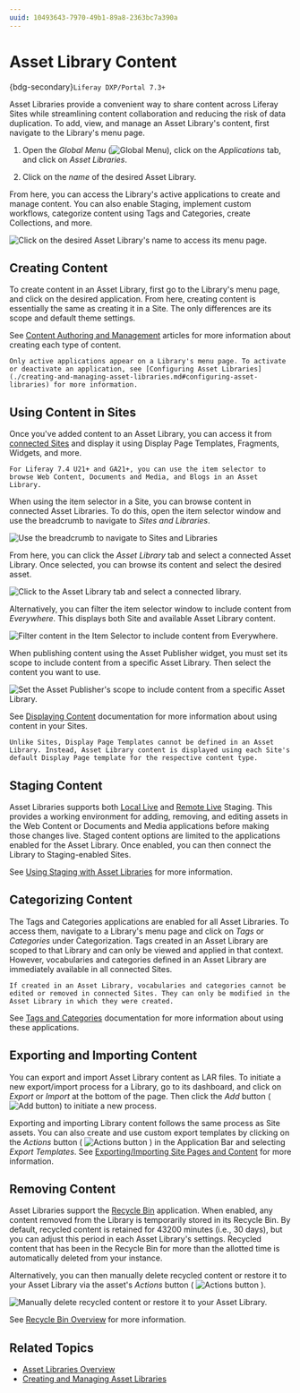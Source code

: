 ```yaml
---
uuid: 10493643-7970-49b1-89a8-2363bc7a390a
---
```

# Asset Library Content

{bdg-secondary}`Liferay DXP/Portal 7.3+`

Asset Libraries provide a convenient way to share content across Liferay Sites while streamlining content collaboration and reducing the risk of data duplication. To add, view, and manage an Asset Library's content, first navigate to the Library's menu page.

1. Open the *Global Menu* (![Global Menu](../../images/icon-applications-menu.png)), click on the *Applications* tab, and click on *Asset Libraries*.

1. Click on the *name* of the desired Asset Library.

From here, you can access the Library's active applications to create and manage content. You can also enable Staging, implement custom workflows, categorize content using Tags and Categories, create Collections, and more. <!--TASK: document Collections and Workflow for Asset Libraries-->

![Click on the desired Asset Library's name to access its menu page.](./asset-library-content/images/01.png)

## Creating Content

To create content in an Asset Library, first go to the Library's menu page, and click on the desired application. From here, creating content is essentially the same as creating it in a Site. The only differences are its scope and default theme settings.

See [Content Authoring and Management](../../content-authoring-and-management.md) articles for more information about creating each type of content.

```{note}
Only active applications appear on a Library's menu page. To activate or deactivate an application, see [Configuring Asset Libraries](./creating-and-managing-asset-libraries.md#configuring-asset-libraries) for more information.
```

## Using Content in Sites

Once you've added content to an Asset Library, you can access it from [connected Sites](./creating-and-managing-asset-libraries.md#sites) and display it using Display Page Templates, Fragments, Widgets, and more.

```{note}
For Liferay 7.4 U21+ and GA21+, you can use the item selector to browse Web Content, Documents and Media, and Blogs in an Asset Library.
```

When using the item selector in a Site, you can browse content in connected Asset Libraries. To do this, open the item selector window and use the breadcrumb to navigate to *Sites and Libraries*.

![Use the breadcrumb to navigate to Sites and Libraries](./asset-library-content/images/02.png)

From here, you can click the *Asset Library* tab and select a connected Asset Library. Once selected, you can browse its content and select the desired asset.

![Click to the Asset Library tab and select a connected library.](./asset-library-content/images/03.png)

Alternatively, you can filter the item selector window to include content from *Everywhere*. This displays both Site and available Asset Library content.

![Filter content in the Item Selector to include content from Everywhere.](./asset-library-content/images/04.png)

When publishing content using the Asset Publisher widget, you must set its scope to include content from a specific Asset Library. Then select the content you want to use.

![Set the Asset Publisher's scope to include content from a specific Asset Library.](./asset-library-content/images/05.png)

See [Displaying Content](../../site-building/displaying-content.md) documentation for more information about using content in your Sites.

```{note}
Unlike Sites, Display Page Templates cannot be defined in an Asset Library. Instead, Asset Library content is displayed using each Site's default Display Page template for the respective content type.
```

## Staging Content

Asset Libraries supports both [Local Live](../../site-building/publishing-tools/staging/configuring-local-live-staging.md) and [Remote Live](../../site-building/publishing-tools/staging/configuring-remote-live-staging.md) Staging. This provides a working environment for adding, removing, and editing assets in the Web Content or Documents and Media applications before making those changes live. Staged content options are limited to the applications enabled for the Asset Library. Once enabled, you can then connect the Library to Staging-enabled Sites.

See [Using Staging with Asset Libraries](../../site-building/publishing-tools/staging/using-staging-in-asset-libraries.md) for more information.

## Categorizing Content

The Tags and Categories applications are enabled for all Asset Libraries. To access them, navigate to a Library's menu page and click on *Tags* or *Categories* under Categorization. Tags created in an Asset Library are scoped to that Library and can only be viewed and applied in that context. However, vocabularies and categories defined in an Asset Library are immediately available in all connected Sites.

```{note}
If created in an Asset Library, vocabularies and categories cannot be edited or removed in connected Sites. They can only be modified in the Asset Library in which they were created. 
```

See [Tags and Categories](../tags-and-categories.md) documentation for more information about using these applications.

## Exporting and Importing Content

You can export and import Asset Library content as LAR files. To initiate a new export/import process for a Library, go to its dashboard, and click on *Export* or *Import* at the bottom of the page. Then click the *Add* button (![Add button](../../images/icon-add.png)) to initiate a new process.

Exporting and importing Library content follows the same process as Site assets. You can also create and use custom export templates by clicking on the *Actions* button ( ![Actions button](../../images/icon-actions.png) ) in the Application Bar and selecting *Export Templates*. See [Exporting/Importing Site Pages and Content](../../site-building/sites/exporting-importing-site-pages-and-content.md) for more information.

## Removing Content

Asset Libraries support the [Recycle Bin](../recycle-bin/configuring-the-recycle-bin.md) application. When enabled, any content removed from the Library is temporarily stored in its Recycle Bin. By default, recycled content is retained for 43200 minutes (i.e., 30 days), but you can adjust this period in each Asset Library's settings. Recycled content that has been in the Recycle Bin for more than the allotted time is automatically deleted from your instance.

Alternatively, you can then manually delete recycled content or restore it to your Asset Library via the asset's *Actions* button ( ![Actions button](../../images/icon-actions.png) ).

![Manually delete recycled content or restore it to your Asset Library.](./asset-library-content/images/06.png)

See [Recycle Bin Overview](../recycle-bin/recycle-bin-overview.md) for more information.

## Related Topics

* [Asset Libraries Overview](./asset-libraries-overview.md)
* [Creating and Managing Asset Libraries](./creating-and-managing-asset-libraries.md)

